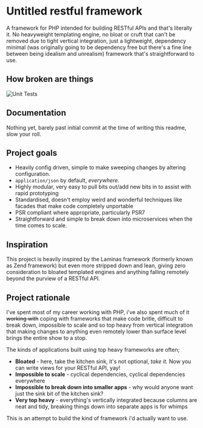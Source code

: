 # Untitled restful framework

A framework for PHP intended for building RESTful APIs and that's literally it. No heavyweight templating engine,
no bloat or cruft that can't be removed due to tight vertical integration, just a lightweight, dependency minimal
(was originally going to be dependency free but there's a fine line between being idealism and unrealism) framework
that's straightforward to use.

## How broken are things
![Unit Tests](https://github.com/dlmousey/untitled-restful-framework/actions/workflows/test.yml/badge.svg)

## Documentation

Nothing yet, barely past initial commit at the time of writing this readme, slow your roll.

## Project goals

- Heavily config driven, simple to make sweeping changes by altering configuration.
- `application/json` by default, _everywhere._
- Highly modular, very easy to pull bits out/add new bits in to assist with rapid prototyping
- Standardised, doesn't employ weird and wonderful techniques like facades that make code completely unportable
- PSR compliant where appropriate, particularly PSR7
- Straightforward and simple to break down into microservices when the time comes to scale.

## Inspiration

This project is heavily inspired by the Laminas framework (formerly known as Zend framework) but even more stripped 
down and lean, giving zero consideration to bloated templated engines and anything falling remotely beyond the purview
of a RESTful API.

## Project rationale

I've spent most of my career working with PHP, i've also spent much of it ~~working with~~ coping with frameworks that make code britle,
difficult to break down, impossible to scale and so top heavy from vertical integration that making changes to
anything even remotely lower than surface level brings the entire show to a stop.

The kinds of applications built using top heavy frameworks are often;
- **Bloated** - here, take the kitchen sink, it's not optional, _take it._ Now you can write views for your RESTful API, yay!
- **Impossible to scale** - cyclical dependencies, cyclical dependencies everywhere
- **Impossible to break down into smaller apps** - why would anyone want just the sink bit of the kitchen sink?
- **Very top heavy** - everything's vertically integrated because columns are neat and tidy, breaking things down into separate apps is for whimps

This is an attempt to build the kind of framework i'd actually want to use.
